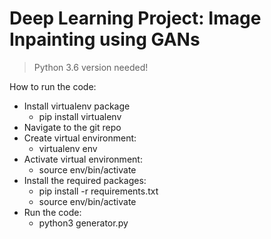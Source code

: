 # Deep Learning Project: Image Inpainting using GANs
> Python 3.6 version needed!

How to run the code:

* Install virtualenv package
  * pip install virtualenv
* Navigate to the git repo
* Create virtual environment:
  * virtualenv env
* Activate virtual environment:
  * source env/bin/activate
* Install the required packages:
  * pip install -r requirements.txt
  * source env/bin/activate
* Run the code:
  * python3 generator.py

